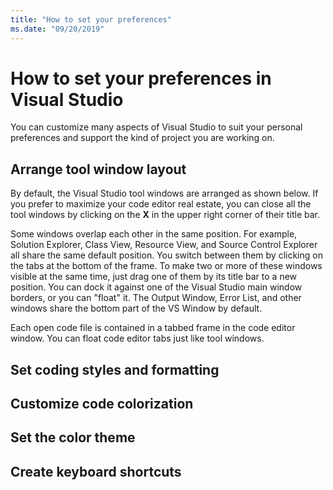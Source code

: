```yaml
---
title: "How to set your preferences"
ms.date: "09/20/2019"
---
```


# How to set your preferences in Visual Studio

You can customize many aspects of Visual Studio to suit your personal preferences and support the kind of project you are working on.

## Arrange tool window layout

By default, the Visual Studio tool windows are arranged as shown below. If you prefer to maximize your code editor real estate, you can close all the tool windows by clicking on the **X** in the upper right corner of their title bar.

Some windows overlap each other in the same position. For example, Solution Explorer, Class View, Resource View, and Source Control Explorer all share the same default position. You switch between them by clicking on the tabs at the bottom of the frame. To make two or more of these windows visible at the same time, just drag one of them by its title bar to a new position. You can dock it against one of the Visual Studio main window borders, or you can "float" it. The Output Window, Error List, and other windows share the bottom part of the VS Window by default. 

Each open code file is contained in a tabbed frame in the code editor window. You can float code editor tabs just like tool windows.  

## Set coding styles and formatting

## Customize code colorization

## Set the color theme

## Create keyboard shortcuts